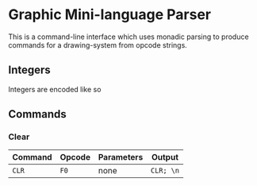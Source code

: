 # Graphic Mini-language Parser

This is a command-line interface which uses monadic parsing to produce commands for a drawing-system from opcode strings.

## Integers

Integers are encoded like so

## Commands

### Clear

Command | Opcode | Parameters | Output
--- | --- | --- | --- 
`CLR` | `F0` | none | `CLR; \n`

